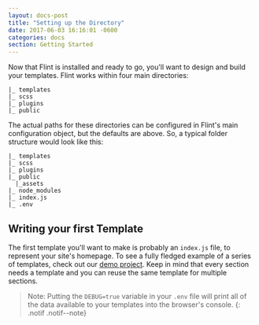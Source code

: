 ```yaml
---
layout: docs-post
title: "Setting up the Directory"
date: 2017-06-03 16:16:01 -0600
categories: docs
section: Getting Started
---
```

Now that Flint is installed and ready to go, you'll want to design and build your templates. Flint works within four main directories:

```
|_ templates
|_ scss
|_ plugins
|_ public
```

The actual paths for these directories can be configured in Flint's main configuration object, but the defaults are above. So, a typical folder structure would look like this:

```
|_ templates
|_ scss
|_ plugins
|_ public
  |_assets
|_ node_modules
|_ index.js
|_ .env
```

## Writing your first Template

The first template you'll want to make is probably an `index.js` file, to represent your site's homepage. To see a fully fledged example of a series of templates, check out our [demo project](https://github.com/flintcms). Keep in mind that every section needs a template and you can reuse the same template for multiple sections. 

> Note: Putting the `DEBUG=true` variable in your `.env` file will print all of the data available to your templates into the browser's console.
{: .notif .notif--note}
